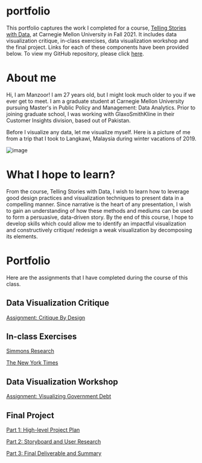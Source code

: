 # portfolio

This portfolio captures the work I completed for a course, [Telling Stories with Data](https://api.heinz.cmu.edu/courses_api/course_detail/94-870/), at Carnegie Mellon University in Fall 2021. It includes data visualization critique, in-class exercises, data visualization workshop and the final project. Links for each of these components have been provided below. To view my GitHub repository, please click [here](https://github.com/mhmirza/portfolio).

# About me

Hi, I am Manzoor! I am 27 years old, but I might look much older to you if we ever get to meet. I am a graduate student at Carnegie Mellon University pursuing Master's in Public Policy and Management: Data Analytics. Prior to joining graduate school, I was working with GlaxoSmithKline in their Customer Insights division, based out of Pakistan.

Before I visualize any data, let me visualize myself. Here is a picture of me from a trip that I took to Langkawi, Malaysia during winter vacations of 2019.

![image](https://user-images.githubusercontent.com/93225948/138967997-8e45694e-bc32-4a82-82f1-1afcac2fe194.png)

# What I hope to learn?

From the course, Telling Stories with Data, I wish to learn how to leverage good design practices and visualization techniques to present data in a compelling manner. Since narrative is the heart of any presentation, I wish to gain an understanding of how these methods and mediums can be used to form a persuasive, data-driven story. By the end of this course, I hope to develop skills which could allow me to identify an impactful visualization and constructively critique/ redesign a weak visualization by decomposing its elements. 

# Portfolio

Here are the assignments that I have completed during the course of this class.

## Data Visualization Critique

[Assignment: Critique By Design](/critique-by-design.md)

## In-class Exercises

[Simmons Research](/inclass.md)

[The New York Times](/inclass2.md)

## Data Visualization Workshop

[Assignment: Visualizing Government Debt](/dataviz2.md)

## Final Project

[Part 1: High-level Project Plan](/finalproject1.md) 

[Part 2: Storyboard and User Research](/finalproject2.md) 

[Part 3: Final Deliverable and Summary](/finalproject3.md) 

